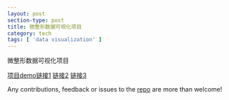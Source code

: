 ```yaml
---
layout: post
section-type: post
title: 微整形数据可视化项目
category: tech
tags: [ 'data visualization' ]
---
```


微整形数据可视化项目

<a href="https://zjuguquan.github.io/homepage/wzx.html">项目demo链接1</a>
<a href="https://zjuguquan.github.io/homepage/wzx2.html">链接2</a>
<a href="https://zjuguquan.github.io/homepage/wzx_tree.html">链接3</a>

Any contributions, feedback or issues to the <a href="https://github.com/PanosSakkos/personal-jekyll-theme" target="\_blank">repo</a> are more than welcome!

